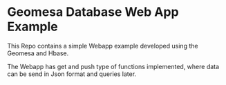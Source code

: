 # Geomesa Database Web App Example

This Repo contains a simple Webapp example developed using the Geomesa and Hbase.

The Webapp has get and push type of functions implemented, where data can be send in Json format and queries later.

